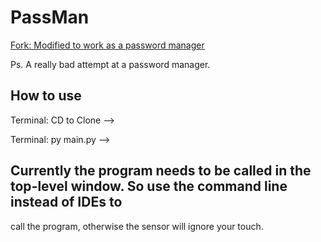 # PassMan

[Fork: Modified to work as a password manager](https://github.com/luspock/FingerPrint)

Ps. A really bad attempt at a password manager.

## How to use

Terminal: CD to Clone --> 

Terminal: py main.py -->

## Currently the program needs to be called in the top-level window. So use the command line instead of IDEs to
call the program, otherwise the sensor will ignore your touch.
